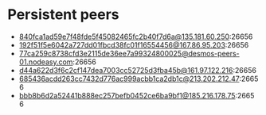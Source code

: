 # Persistent peers
* 840fca1ad59e7f48fde5f45082465fc2b40f7d6a@135.181.60.250:26656
* 192f51f5e6042a727dd01fbcd38fc01f16554456@167.86.95.203:26656
* 77ca259c8738cfd3e2115de36ee7a99324800025@desmos-peers-01.nodeasy.com:26656
* d44a622d3f6c2cf147dea7003cc52725d3fba45b@161.97.122.216:26656
* 685436acdd263cc7432d776ac999acbb1ca2db1c@213.202.212.47:26656
* bbb8b6d2a52441b888ec257befb0452ce6ba9bf1@185.216.178.75:26656
